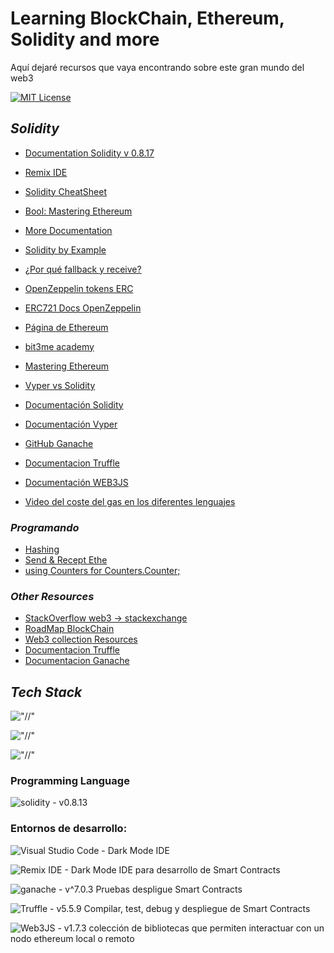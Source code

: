 # Learning BlockChain, Ethereum, Solidity and more

Aquí dejaré recursos que vaya encontrando sobre este gran mundo del web3

[![MIT License](https://img.shields.io/badge/License-MIT-green.svg)](https://choosealicense.com/licenses/mit/)

## _Solidity_

- [Documentation Solidity v 0.8.17](https://docs.soliditylang.org/en/v0.8.17/)
- [Remix IDE](https://remix.ethereum.org/)
- [Solidity CheatSheet](https://github.com/manojpramesh/solidity-cheatsheet)
- [Bool: Mastering Ethereum](https://github.com/ethereumbook/ethereumbook)
- [More Documentation](https://github.com/bkrem/awesome-solidity)
- [Solidity by Example](https://solidity-by-example.org/)
- [¿Por qué fallback y receive?](https://blog.soliditylang.org/2020/03/26/fallback-receive-split/)
- [OpenZeppelin tokens ERC](https://github.com/OpenZeppelin/openzeppelin-contracts/tree/master/contracts/token)
- [ERC721 Docs OpenZeppelin](https://docs.openzeppelin.com/contracts/4.x/api/token/erc721#IERC721)
- [Página de Ethereum](https://ethereum.org/es/developers/docs/smart-contracts/languages/)
- [bit3me academy](https://academy.bit2me.com/top-5-de-lenguajes-de-programacion-de-smart-contracts/)
- [Mastering Ethereum](https://github.com/ethereumbook/ethereumbook)
- [Vyper vs Solidity](https://iglu.net/vyper-vs-solidity/)
- [Documentación Solidity](https://docs.soliditylang.org/en/latest/)
- [Documentación Vyper](https://vyper.readthedocs.io/en/latest/)
- [GitHub Ganache](https://github.com/trufflesuite/ganache)
- [Documentacion Truffle](https://trufflesuite.com/docs/truffle/)
- [Documentación WEB3JS](https://web3js.readthedocs.io/en/v1.7.3/getting-started.html)

- [Video del coste del gas en los diferentes lenguajes](https://www.youtube.com/watch?v=sbc74oU94FM)

### _Programando_

- [Hashing](https://docs.soliditylang.org/en/v0.8.13/units-and-global-variables.html?highlight=ripemd#mathematical-and-cryptographic-functions)
- [Send & Recept Ethe](https://docs.soliditylang.org/en/v0.8.13/security-considerations.html?#sending-and-receiving-ether)
- [using Counters for Counters.Counter;](https://ethereum.stackexchange.com/questions/97186/what-is-the-reason-behind-writing-using-counters-for-counters-counters-when-us)

### _Other Resources_

- [StackOverflow web3 -> stackexchange](https://stackexchange.com/)
- [RoadMap BlockChain](https://roadmap.sh/blockchain)
- [Web3 collection Resources](https://www.web3collection.app/)
- [Documentacion Truffle](https://trufflesuite.com/docs/truffle/)
- [Documentacion Ganache](https://trufflesuite.com/docs/ganache/)

## _Tech Stack_

!["//"](https://img.shields.io/badge/Ethereum-3C3C3D?style=for-the-badge&logo=Ethereum&logoColor=White)

!["//"](https://img.shields.io/badge/Web3.0-3C3C3D?style=for-the-badge&logo=&logoColor=blue)

!["//"](https://img.shields.io/badge/MetaMask-3C3C3D?style=for-the-badge&logo=MetaMask&logoColor=blue)

### **Programming Language**

![solidity - v0.8.13](https://img.shields.io/static/v1?label=solidity&message=v0.8.13&color=5208F0&logo=solidity)

### **Entornos de desarrollo:**

![Visual Studio Code - Dark Mode](https://img.shields.io/static/v1?label=Visual%20Studio%20Code&message=Dark%20Mode&color=5208F0&logo=visualstudiocode) IDE

![Remix IDE - Dark Mode](https://img.shields.io/static/v1?label=Remix%20IDE&message=Dark%20Mode&color=5208F0&logo=remixide) IDE para desarrollo de Smart Contracts

![ganache - v^7.0.3](https://img.shields.io/static/v1?label=ganache&message=v0.8.13&color=5208F0&logo=ganache) Pruebas despligue Smart Contracts

![Truffle - v5.5.9](https://img.shields.io/static/v1?label=Truffle&message=v5.5.9&color=5208F0&logo=truffle) Compilar, test, debug y despliegue de Smart Contracts

![Web3JS - v1.7.3](https://img.shields.io/static/v1?label=Web3JS&message=v1.7.3&color=5208F0&logo=Web3JS) colección de bibliotecas que permiten interactuar con un nodo ethereum local o remoto
